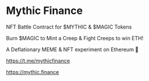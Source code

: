 # Mythic Finance
NFT Battle Contract for $MYTHIC & $MAGIC Tokens 

Burn $MAGIC to Mint a Creep & Fight Creeps to win ETH!

A Deflationary MEME & NFT experiment on Ethereum 🧙

https://t.me/mythicfinance

https://mythic.finance

